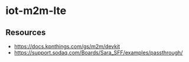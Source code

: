 # iot-m2m-lte

## Resources
- https://docs.kpnthings.com/gs/m2m/devkit
- https://support.sodaq.com/Boards/Sara_SFF/examples/passthrough/
